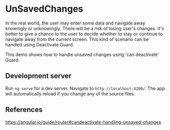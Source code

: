 # UnSavedChanges

In the real world, the user may enter some data and navigate away knowingly or unknowingly. There will be a risk of losing user's changes. It's better to give a chance to the user to decide whether to stay or continue to navigate away from the current screen. This kind of scenario can be handled using Deactivate Guard. 

This demo shows how to handle unsaved changes using 'can deactivate' Guard.


## Development server

Run `ng serve` for a dev server. Navigate to `http://localhost:4200/`. The app will automatically reload if you change any of the source files.


## References

https://angular.io/guide/router#candeactivate-handling-unsaved-changes



